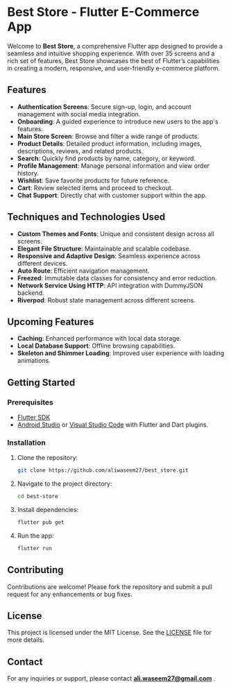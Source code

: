 # Best Store - Flutter E-Commerce App

Welcome to **Best Store**, a comprehensive Flutter app designed to provide a seamless and intuitive shopping experience. With over 35 screens and a rich set of features, Best Store showcases the best of Flutter’s capabilities in creating a modern, responsive, and user-friendly e-commerce platform.

## Features

- **Authentication Screens**: Secure sign-up, login, and account management with social media integration.
- **Onboarding**: A guided experience to introduce new users to the app's features.
- **Main Store Screen**: Browse and filter a wide range of products.
- **Product Details**: Detailed product information, including images, descriptions, reviews, and related products.
- **Search**: Quickly find products by name, category, or keyword.
- **Profile Management**: Manage personal information and view order history.
- **Wishlist**: Save favorite products for future reference.
- **Cart**: Review selected items and proceed to checkout.
- **Chat Support**: Directly chat with customer support within the app.

## Techniques and Technologies Used

- **Custom Themes and Fonts**: Unique and consistent design across all screens.
- **Elegant File Structure**: Maintainable and scalable codebase.
- **Responsive and Adaptive Design**: Seamless experience across different devices.
- **Auto Route**: Efficient navigation management.
- **Freezed**: Immutable data classes for consistency and error reduction.
- **Network Service Using HTTP**: API integration with DummyJSON backend.
- **Riverpod**: Robust state management across different screens.

## Upcoming Features

- **Caching**: Enhanced performance with local data storage.
- **Local Database Support**: Offline browsing capabilities.
- **Skeleton and Shimmer Loading**: Improved user experience with loading animations.

## Getting Started

### Prerequisites

- [Flutter SDK](https://flutter.dev/docs/get-started/install)
- [Android Studio](https://developer.android.com/studio) or [Visual Studio Code](https://code.visualstudio.com/) with Flutter and Dart plugins.

### Installation

1. Clone the repository:
   ```bash
   git clone https://github.com/aliwaseem27/best_store.git
   ```
2. Navigate to the project directory:
   ```bash
   cd best-store
   ```
3. Install dependencies:
   ```bash
   flutter pub get
   ```
4. Run the app:
   ```bash
   flutter run
   ```

## Contributing

Contributions are welcome! Please fork the repository and submit a pull request for any enhancements or bug fixes.

## License

This project is licensed under the MIT License. See the [LICENSE](https://www.mit.edu/~amini/LICENSE.md) file for more details.

## Contact

For any inquiries or support, please contact **ali.waseem27@gmail.com** .